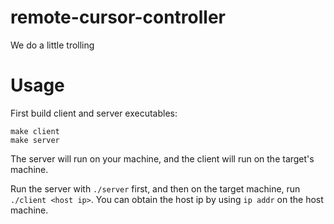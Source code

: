 # remote-cursor-controller
We do a little trolling

# Usage

First build client and server executables:

```
make client
make server
```

The server will run on your machine, and the client will run on the target's machine.

Run the server with `./server` first, and then on the target machine, run `./client <host ip>`. You can obtain the host ip by using `ip addr` on the host machine.
